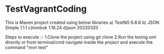 # TestVagrantCoding

This is Maven project created using below libraries
a) TestNG 6.8.8
b) JSON Simple 1.1.1
c)lombok 1.18.24
d)json 20220320

Steps to execute :-
1.Clone the project using git clone 
2.Run the testng.xml directly or from terminal/cmd navigate inside the project and execute the command "mvn test"


